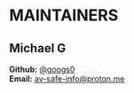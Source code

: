 # MAINTAINERS

## Michael G 
**Github:** [@googs0](https://github.com/googs0) \
**Email:** [av-safe-info@proton.me](av-safe-info@proton.me)

